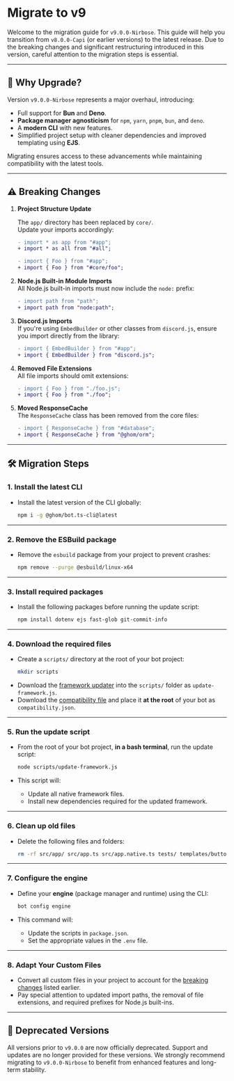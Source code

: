 # Migrate to v9

Welcome to the migration guide for `v9.0.0-Nirbose`. This guide will help you transition from `v8.0.0-Capi` (or earlier versions) to the latest release. Due to the breaking changes and significant restructuring introduced in this version, careful attention to the migration steps is essential.

---

## 🚀 Why Upgrade?

Version `v9.0.0-Nirbose` represents a major overhaul, introducing:

- Full support for **Bun** and **Deno**.
- **Package manager agnosticism** for `npm`, `yarn`, `pnpm`, `bun`, and `deno`.
- A **modern CLI** with new features.
- Simplified project setup with cleaner dependencies and improved templating using **EJS**.

Migrating ensures access to these advancements while maintaining compatibility with the latest tools.

---

## ⚠️ Breaking Changes

1. **Project Structure Update**

   The `app/` directory has been replaced by `core/`.  
   Update your imports accordingly:

   ```diff
   - import * as app from "#app";
   + import * as all from "#all";

   - import { Foo } from "#app";
   + import { Foo } from "#core/foo";
   ```

2. **Node.js Built-in Module Imports**  
   All Node.js built-in imports must now include the `node:` prefix:

   ```diff
   - import path from "path";
   + import path from "node:path";
   ```

3. **Discord.js Imports**  
   If you're using `EmbedBuilder` or other classes from `discord.js`, ensure you import directly from the library:

   ```diff
   - import { EmbedBuilder } from "#app";
   + import { EmbedBuilder } from "discord.js";
   ```

4. **Removed File Extensions**  
   All file imports should omit extensions:
   ```diff
   - import { Foo } from "./foo.js";
   + import { Foo } from "./foo";
   ```

5. **Moved ResponseCache**  
   The `ResponseCache` class has been removed from the core files:
   ```diff
   - import { ResponseCache } from "#database";
   + import { ResponseCache } from "@ghom/orm";
   ```

---

## 🛠 Migration Steps

### 1. Install the latest CLI

- Install the latest version of the CLI globally:
  ```bash
  npm i -g @ghom/bot.ts-cli@latest
  ```

---

### 2. Remove the ESBuild package

- Remove the `esbuild` package from your project to prevent crashes:
  ```bash
  npm remove --purge @esbuild/linux-x64
  ```

---

### 3. Install required packages

- Install the following packages before running the update script:
  ```bash
  npm install dotenv ejs fast-glob git-commit-info
  ```

---

### 4. Download the required files

- Create a `scripts/` directory at the root of your bot project:
  ```bash
  mkdir scripts
  ```
- Download the [framework updater](https://raw.githubusercontent.com/bot-ts/framework/refs/heads/master/scripts/update-framework.js) into the `scripts/` folder as `update-framework.js`.
- Download the [compatibility file](https://raw.githubusercontent.com/bot-ts/framework/refs/heads/master/compatibility.json) and place it **at the root** of your bot as `compatibility.json`.

---

### 5. Run the update script

- From the root of your bot project, **in a bash terminal**, run the update script:

  ```bash
  node scripts/update-framework.js
  ```

- This script will:
  - Update all native framework files.
  - Install new dependencies required for the updated framework.

---

### 6. Clean up old files

- Delete the following files and folders:
  ```bash
  rm -rf src/app/ src/app.ts src/app.native.ts tests/ templates/button templates/command templates/cron templates/listener templates/mysql2 templates/pg templates/slash templates/sqlite3 templates/table
  ```

---

### 7. Configure the engine

- Define your **engine** (package manager and runtime) using the CLI:

  ```bash
  bot config engine
  ```

- This command will:
  - Update the scripts in `package.json`.
  - Set the appropriate values in the `.env` file.

---

### 8. Adapt Your Custom Files

- Convert all custom files in your project to account for the [breaking changes](#breaking-changes) listed earlier.
- Pay special attention to updated import paths, the removal of file extensions, and required prefixes for Node.js built-ins.

---

## 🚨 Deprecated Versions

All versions prior to `v9.0.0` are now officially deprecated. Support and updates are no longer provided for these versions. We strongly recommend migrating to `v9.0.0-Nirbose` to benefit from enhanced features and long-term stability.
